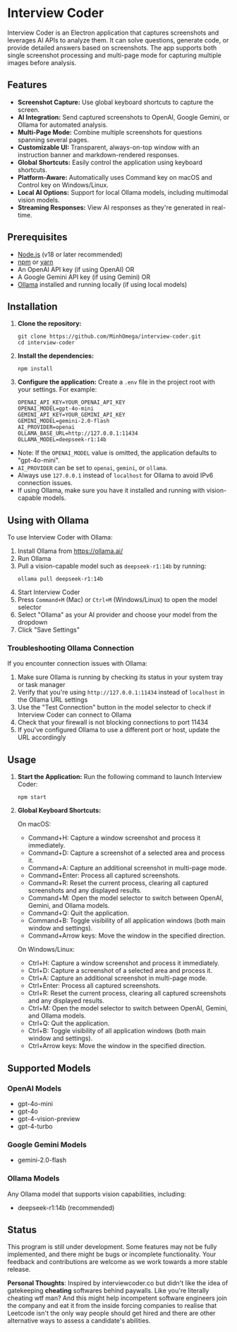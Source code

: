 # Interview Coder

Interview Coder is an Electron application that captures screenshots and leverages AI APIs to analyze them. It can solve questions, generate code, or provide detailed answers based on screenshots. The app supports both single screenshot processing and multi-page mode for capturing multiple images before analysis.

## Features

- **Screenshot Capture:** Use global keyboard shortcuts to capture the screen.
- **AI Integration:** Send captured screenshots to OpenAI, Google Gemini, or Ollama for automated analysis.
- **Multi-Page Mode:** Combine multiple screenshots for questions spanning several pages.
- **Customizable UI:** Transparent, always-on-top window with an instruction banner and markdown-rendered responses.
- **Global Shortcuts:** Easily control the application using keyboard shortcuts.
- **Platform-Aware:** Automatically uses Command key on macOS and Control key on Windows/Linux.
- **Local AI Options:** Support for local Ollama models, including multimodal vision models.
- **Streaming Responses:** View AI responses as they're generated in real-time.

## Prerequisites

- [Node.js](https://nodejs.org/) (v18 or later recommended)
- [npm](https://www.npmjs.com/) or [yarn](https://yarnpkg.com/)
- An OpenAI API key (if using OpenAI) OR
- A Google Gemini API key (if using Gemini) OR
- [Ollama](https://ollama.ai/) installed and running locally (if using local models)

## Installation

1. **Clone the repository:**

   ```
   git clone https://github.com/MinhOmega/interview-coder.git
   cd interview-coder
   ```

2. **Install the dependencies:**
   ```
   npm install
   ```

3. **Configure the application:**
   Create a `.env` file in the project root with your settings. For example:
    ```
    OPENAI_API_KEY=YOUR_OPENAI_API_KEY
    OPENAI_MODEL=gpt-4o-mini
    GEMINI_API_KEY=YOUR_GEMINI_API_KEY
    GEMINI_MODEL=gemini-2.0-flash
    AI_PROVIDER=openai
    OLLAMA_BASE_URL=http://127.0.0.1:11434
    OLLAMA_MODEL=deepseek-r1:14b
    ```
  - Note: If the `OPENAI_MODEL` value is omitted, the application defaults to "gpt-4o-mini".
  - `AI_PROVIDER` can be set to `openai`, `gemini`, or `ollama`. 
  - Always use `127.0.0.1` instead of `localhost` for Ollama to avoid IPv6 connection issues.
  - If using Ollama, make sure you have it installed and running with vision-capable models.

## Using with Ollama

To use Interview Coder with Ollama:

1. Install Ollama from https://ollama.ai/
2. Run Ollama
3. Pull a vision-capable model such as `deepseek-r1:14b` by running:
   ```
   ollama pull deepseek-r1:14b
   ```
4. Start Interview Coder
5. Press `Command+M` (Mac) or `Ctrl+M` (Windows/Linux) to open the model selector
6. Select "Ollama" as your AI provider and choose your model from the dropdown
7. Click "Save Settings"

### Troubleshooting Ollama Connection

If you encounter connection issues with Ollama:

1. Make sure Ollama is running by checking its status in your system tray or task manager
2. Verify that you're using `http://127.0.0.1:11434` instead of `localhost` in the Ollama URL settings
3. Use the "Test Connection" button in the model selector to check if Interview Coder can connect to Ollama
4. Check that your firewall is not blocking connections to port 11434
5. If you've configured Ollama to use a different port or host, update the URL accordingly

## Usage

1. **Start the Application:**
    Run the following command to launch Interview Coder:
    ```
    npm start
    ```

2. **Global Keyboard Shortcuts:**

    On macOS:
    - Command+H: Capture a window screenshot and process it immediately.
    - Command+D: Capture a screenshot of a selected area and process it.
    - Command+A: Capture an additional screenshot in multi-page mode.
    - Command+Enter: Process all captured screenshots.
    - Command+R: Reset the current process, clearing all captured screenshots and any displayed results.
    - Command+M: Open the model selector to switch between OpenAI, Gemini, and Ollama models.
    - Command+Q: Quit the application.
    - Command+B: Toggle visibility of all application windows (both main window and settings).
    - Command+Arrow keys: Move the window in the specified direction.

    On Windows/Linux:
    - Ctrl+H: Capture a window screenshot and process it immediately.
    - Ctrl+D: Capture a screenshot of a selected area and process it.
    - Ctrl+A: Capture an additional screenshot in multi-page mode.
    - Ctrl+Enter: Process all captured screenshots.
    - Ctrl+R: Reset the current process, clearing all captured screenshots and any displayed results.
    - Ctrl+M: Open the model selector to switch between OpenAI, Gemini, and Ollama models.
    - Ctrl+Q: Quit the application.
    - Ctrl+B: Toggle visibility of all application windows (both main window and settings).
    - Ctrl+Arrow keys: Move the window in the specified direction.

## Supported Models

### OpenAI Models
- gpt-4o-mini
- gpt-4o
- gpt-4-vision-preview
- gpt-4-turbo

### Google Gemini Models
- gemini-2.0-flash

### Ollama Models
Any Ollama model that supports vision capabilities, including:
- deepseek-r1:14b (recommended)

## Status

This program is still under development. Some features may not be fully implemented, and there might be bugs or incomplete functionality. Your feedback and contributions are welcome as we work towards a more stable release.


**Personal Thoughts**: Inspired by interviewcoder.co but didn't like the idea of gatekeeping **cheating** softwares behind paywalls. Like you're literally cheating wtf man? And this might help incompetent software engineers join the company and eat it from the inside forcing companies to realise that Leetcode isn't the only way people should get hired and there are other alternative ways to assess a candidate's abilities.
